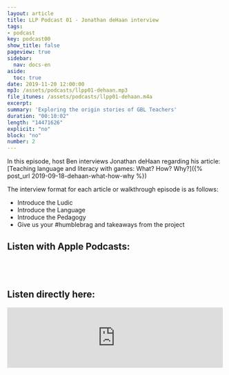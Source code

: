 ```yaml
---
layout: article
title: LLP Podcast 01 - Jonathan deHaan interview
tags:
- podcast
key: podcast00
show_title: false
pageview: true
sidebar:
  nav: docs-en
aside:
  toc: true
date: 2019-11-20 12:00:00
mp3: /assets/podcasts/llpp01-dehaan.mp3
file_itunes: /assets/podcasts/llpp01-dehaan.m4a
excerpt: 
summary: 'Exploring the origin stories of GBL Teachers'
duration: "00:10:02" 
length: "14471626" 
explicit: "no"
block: "no"
number: 2
---
```


In this episode, host Ben interviews Jonathan deHaan regarding his article: [Teaching language and literacy with games: What? How? Why?]({% post_url 2019-09-18-dehaan-what-how-why %})

The interview format for each article or walkthrough episode is as follows:

- Introduce the Ludic
- Introduce the Language
- Introduce the Pedagogy
- Give us your #humblebrag and takeaways from the project

## Listen with Apple Podcasts:

<a href="https://podcasts.apple.com/jp/podcast/ludic-language-pedagogy-podcast/id1480071532?mt=2&app=podcast" style="display:inline-block;overflow:hidden;background:url(https://linkmaker.itunes.apple.com/en-us/badge-lrg.svg?releaseDate=2020-02-27T00:00:00Z&kind=podcast&bubble=apple_music) no-repeat;width:165px;height:40px;"></a>

## Listen directly here:

<iframe src="https://archive.org/embed/llpp01" width="500" height="140" frameborder="0" webkitallowfullscreen="true" mozallowfullscreen="true" allowfullscreen></iframe>